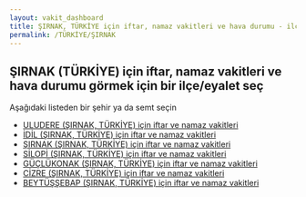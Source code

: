 ```yaml
---
layout: vakit_dashboard
title: ŞIRNAK, TÜRKİYE için iftar, namaz vakitleri ve hava durumu - ilçe/eyalet seç
permalink: /TÜRKİYE/ŞIRNAK
---
```


## ŞIRNAK (TÜRKİYE) için iftar, namaz vakitleri ve hava durumu  görmek için bir ilçe/eyalet seç

Aşağıdaki listeden bir şehir ya da semt seçin

* [ULUDERE (ŞIRNAK, TÜRKİYE) için iftar ve namaz vakitleri](/TÜRKİYE/ŞIRNAK/ULUDERE)
* [İDİL (ŞIRNAK, TÜRKİYE) için iftar ve namaz vakitleri](/TÜRKİYE/ŞIRNAK/İDİL)
* [ŞIRNAK (ŞIRNAK, TÜRKİYE) için iftar ve namaz vakitleri](/TÜRKİYE/ŞIRNAK/ŞIRNAK)
* [SİLOPİ (ŞIRNAK, TÜRKİYE) için iftar ve namaz vakitleri](/TÜRKİYE/ŞIRNAK/SİLOPİ)
* [GÜÇLÜKONAK (ŞIRNAK, TÜRKİYE) için iftar ve namaz vakitleri](/TÜRKİYE/ŞIRNAK/GÜÇLÜKONAK)
* [CİZRE (ŞIRNAK, TÜRKİYE) için iftar ve namaz vakitleri](/TÜRKİYE/ŞIRNAK/CİZRE)
* [BEYTÜŞŞEBAP (ŞIRNAK, TÜRKİYE) için iftar ve namaz vakitleri](/TÜRKİYE/ŞIRNAK/BEYTÜŞŞEBAP)

<script type="text/javascript">
  var GLOBAL_COUNTRY = 'TÜRKİYE';
  var GLOBAL_CITY = 'ŞIRNAK';
  var GLOBAL_STATE = 'ŞIRNAK';
</script>
